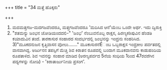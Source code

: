 +++
title = "34 ಮತ್ತೆ ಹೊಕ್ಕರು"

+++
1) ಮದಮತ್ತಗಜ-ಮದಗಜವೆಂದರೂ, ಮತ್ತಗಜವೆಂದರೂ 'ಮದಿಸಿದ ಆನೆ'ಯೆಂಬ ಒಂದೇ ಅರ್ಥ. ಇದು ದ್ವಿರುಕ್ತಿ   
2) "ಶತಮನ್ಯು ಜಂಭನ ಜೋಡಿಯಂದದಲಿ-" 'ಜಂಭ' ನೆಂಬುವನೊಬ್ಬ ರಾಕ್ಷಸ, ಹಿರಣ್ಯಕಶಿಪುವಿನ ಹೆಂಡತಿ ಕಯಾದುವಿನ ತಂದೆ. ತಾರಕಾಸುರ ಸಂಹಾರದ ಸಂದರ್ಭದಲ್ಲಿ ಜಂಭನನ್ನು ಇಂದ್ರನು ಸಂಹರಿಸಿದ.   
3)"ಮೂಕದನುಜನ ಕೃತ್ತಿವಾಸನ ವೋಲು……." ಮೂಕಾಸುರನೆÉಂಬ ಒಬ್ಬರಾಕ್ಷಸ ಇಂದ್ರಕೀಲ ಪರ್ವತದಲ್ಲಿ ವಾಸವಾಗಿದ್ದ. ಅರ್ಜುನನ ತಪಸ್ಸಿಗೆ ಮೆಚ್ಚಿ ಶಿವ ಕಿರಾತನ ರೂಪದಲ್ಲಿ ಬಂದಾಗ ಮೂಕದಾನವನು ಕಾಡುಹಂದಿಯ ರೂಪತಾಳಿದ. ಶಿವ ಇವನನ್ನು ಸಂಹಾರ ಮಾಡಿದ (ಅರಣ್ಯಪರ್ವದ 5ನೆಯ ಸಂಧಿಯ 1ರಿಂದ 47ರವರೆಗಿನ ಪದ್ಯಗಳನ್ನು ನೋಡಿ) - 'ಕಿರಾತಾರ್ಜುನೀಯ ಪ್ರಸಂಗ'.